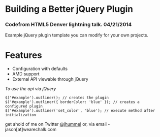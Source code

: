 Building a Better jQuery Plugin
===============================

### Codefrom HTML5 Denver lightning talk. 04/21/2014

Example jQuery plugin template you can modify for your own projects.

Features
=====

* Configuration with defaults
* AMD support
* External API viewable through jQuery

*To use the api via jQuery*

    $('#example').outliner(); // creates the plugin
    $('#example').outliner({ borderColor: 'blue' }); // creates a configured plugin
    $('#example').outliner('set_color', 'blue'); // execute method after initialization

get ahold of me on Twitter [@jhummel](http://www.twitter.com/jhummel)
or, via email - jason[at]wearechalk.com
